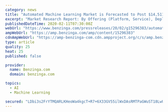 ```yaml
---
category: news
title: "Automated Machine Learning Market is Forecasted to Post $14,511.9 Million by 2030: P&S Intelligence"
excerpt: "Market Research Report: By Offering (Platform, Service), Deployment Type (On-Premises, Cloud), Enterprise Size (Large Enterprise, Small & Medium Enterprise), Application (Fraud Detection, Sales & Marketing Management,"
publishedDateTime: 2020-02-11T07:30:00Z
webUrl: "https://www.benzinga.com/pressreleases/20/02/g15296383/automated-machine-learning-market-is-forecasted-to-post-14-511-9-million-by-2030-p-s-intelligence"
ampWebUrl: "https://amp.benzinga.com/amp/content/15296383"
cdnAmpWebUrl: "https://amp-benzinga-com.cdn.ampproject.org/c/s/amp.benzinga.com/amp/content/15296383"
type: article
quality: 25
heat: 25
published: false

provider:
  name: Benzinga.com
  domain: benzinga.com

topics:
  - AI
  - Machine Learning

secured: "LDbi3s2FrYTMQARLKHeoWa4kgcT+R7+6X33GV55ilWxDAsRMTPaGWuST18LwUKhzI8NrYYEfpP//08ItvGBku/raPzKzaBW32w1EyzJqEI7sqiWf+puc6lWTk5qCr/mGJp/bLKtUByxsBX9/zQSuQr6sAvLyXfrAJeva6nJUP5IR+nvcd52bjwPUYZoaDJkkYTYiPjZFhO/CXpEYYNBgKwfahFWJUFfaGw0NsTko8jjuA4YVrzwXKl8WR6ocBEmzXO96Cweol0hUCxV52sFmUJOcYQWQQ6V1YDhXJDvPdSkAplnIs8dXe9fSc1te4OvY;TPSYeKO9l53mAFICF25IzA=="
---
```



